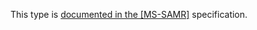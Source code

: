 This type is [documented in the [MS-SAMR]](https://learn.microsoft.com/en-us/openspecs/windows_protocols/ms-samr/295b336b-27c8-4dfe-bc18-216c13bb6ebc) specification.
